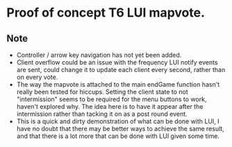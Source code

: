 # Proof of concept T6 LUI mapvote. 
## Note
- Controller / arrow key navigation has not yet been added.
- Client overflow could be an issue with the frequency LUI notify events are sent, could change it to update each client every second, rather than on every vote.
- The way the mapvote is attached to the main endGame function hasn't really been tested for hiccups. Setting the client state to not "intermission" seems to be
required for the menu buttons to work, haven't explored why. The idea here is to have it appear after the intermission rather than tacking it on as a post round event.
- This is a quick and dirty demonstration of what can be done with LUI, I have no doubt that there may be better ways to achieve the same result, and that there is a lot more that
can be done with LUI given some time.
